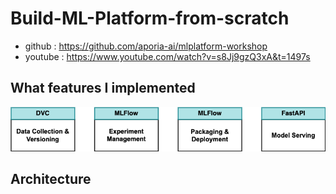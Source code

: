 # Build-ML-Platform-from-scratch
- github : https://github.com/aporia-ai/mlplatform-workshop
- youtube : https://www.youtube.com/watch?v=s8Jj9gzQ3xA&t=1497s

## What features I implemented
![image01](./image/features.png)

## Architecture
